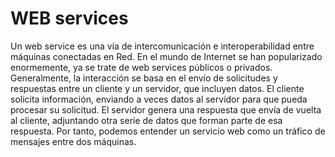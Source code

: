 # WEB services

Un web service es una vía de intercomunicación e interoperabilidad entre máquinas conectadas en Red. En el mundo de Internet se han popularizado enormemente, ya se trate de web services públicos o privados. Generalmente, la interacción se basa en el envío de solicitudes y respuestas entre un cliente y un servidor, que incluyen datos. El cliente solicita información, enviando a veces datos al servidor para que pueda procesar su solicitud. El servidor genera una respuesta que envía de vuelta al cliente, adjuntando otra serie de datos que forman parte de esa respuesta. Por tanto, podemos entender un servicio web como un tráfico de mensajes entre dos máquinas.

